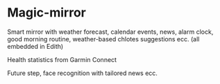# Magic-mirror
Smart mirror with weather forecast, calendar events, news, alarm clock, good morning routine, weather-based chlotes suggestions ecc. (all embedded in Edith)

Health statistics from Garmin Connect 

Future step, face recognition with tailored news ecc.
